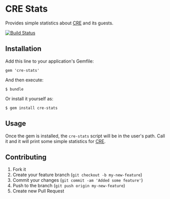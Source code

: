 # CRE Stats

Provides simple statistics about [CRE](http://cre.fm/) and its guests.

[![Build Status](https://secure.travis-ci.org/nerab/cre-stats.png?branch=master)](http://travis-ci.org/nerab/cre-stats)

## Installation

Add this line to your application's Gemfile:

    gem 'cre-stats'

And then execute:

    $ bundle

Or install it yourself as:

    $ gem install cre-stats

## Usage

Once the gem is installed, the `cre-stats` script will be in the user's path. Call it and it will print some simple statistics for [CRE](http://cre.fm/).

## Contributing

1. Fork it
2. Create your feature branch (`git checkout -b my-new-feature`)
3. Commit your changes (`git commit -am 'Added some feature'`)
4. Push to the branch (`git push origin my-new-feature`)
5. Create new Pull Request

